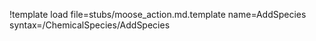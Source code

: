 !template load file=stubs/moose_action.md.template name=AddSpecies syntax=/ChemicalSpecies/AddSpecies